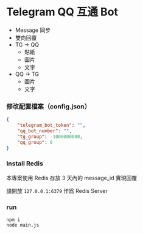 # Telegram QQ 互通 Bot

- Message 同步
- 雙向回覆
- TG -> QQ
    - 貼紙
    - 圖片
    - 文字
- QQ -> TG
    - 圖片
    - 文字

### 修改配置檔案（config.json）

```json
{
    "telegram_bot_token": "",
    "qq_bot_number": "",
    "tg_group": -1000000000,
    "qq_group": 0
}
```

### Install Redis
本專案使用 Redis 存放 3 天內的 message_id 實現回覆

請開放 `127.0.0.1:6379` 作爲 Redis Server

### run

```
npm i
node main.js
```